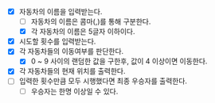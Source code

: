 - [x] 자동차의 이름을 입력받는다.
    - [ ] 자동차의 이름은 콤마(,)를 통해 구분한다.
    - [x] 각 자동차의 이름은 5글자 이하이다.
- [x] 시도할 횟수를 입력받는다.
- [x] 각 자동차들의 이동여부를 판단한다.
    - [x] 0 ~ 9 사이의 랜덤한 값을 구한후, 값이 4 이상이면 이동한다. 
- [x] 각 자동차들의 현재 위치를 출력한다.
- [ ] 입력한 횟수만큼 모두 시행했다면 최종 우승자를 출력한다.
    - [ ] 우승자는 한명 이상일 수 있다.